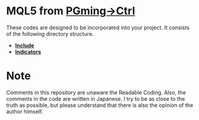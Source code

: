 # MQL5 from [PGming->Ctrl](https://pgming-ctrl.com/)

These codes are designed to be incorporated into your project.
It consists of the following directory structure.

* **[Include](/Include)**
* **[Indicators](/Indicators)**

# Note

Comments in this repository are unaware the Readable Coding.
Also, the comments in the code are written in Japanese.
I try to be as close to the truth as possible, but please understand that there is also the opinion of the author himself.
